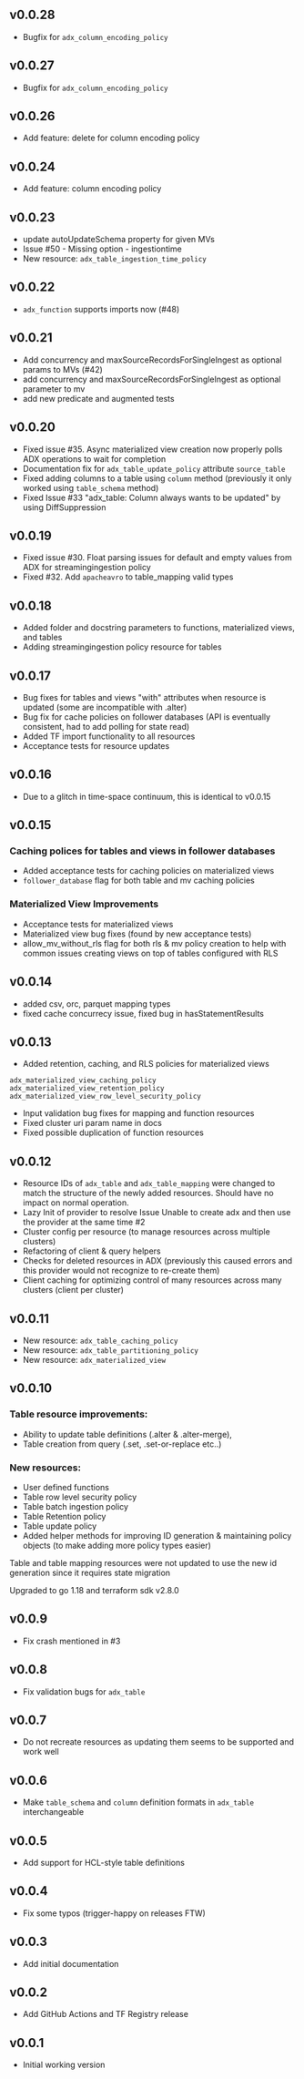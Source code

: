 ## v0.0.28

* Bugfix for `adx_column_encoding_policy`

## v0.0.27

* Bugfix for `adx_column_encoding_policy`

## v0.0.26

* Add feature: delete for column encoding policy

## v0.0.24

* Add feature: column encoding policy

## v0.0.23

* update autoUpdateSchema property for given MVs
* Issue #50 - Missing option - ingestiontime
* New resource: `adx_table_ingestion_time_policy`

## v0.0.22

* `adx_function` supports imports now (#48)

## v0.0.21

* Add concurrency and maxSourceRecordsForSingleIngest as optional params to MVs (#42)
* add concurrency and maxSourceRecordsForSingleIngest as optional parameter to mv
* add new predicate and augmented tests

## v0.0.20

* Fixed issue #35. Async materialized view creation now properly polls ADX operations to wait for completion
* Documentation fix for `adx_table_update_policy` attribute `source_table`
* Fixed adding columns to a table using `column` method (previously it only worked using `table_schema` method)
* Fixed Issue #33 "adx_table: Column always wants to be updated" by using DiffSuppression

## v0.0.19

* Fixed issue #30. Float parsing issues for default and empty values from ADX for streamingingestion policy
* Fixed #32. Add `apacheavro` to table_mapping valid types

## v0.0.18

* Added folder and docstring parameters to functions, materialized views, and tables
* Adding streamingingestion policy resource for tables

## v0.0.17

* Bug fixes for tables and views "with" attributes when resource is updated (some are incompatible with .alter)
* Bug fix for cache policies on follower databases (API is eventually consistent, had to add polling for state read)
* Added TF import functionality to all resources
* Acceptance tests for resource updates

## v0.0.16

* Due to a glitch in time-space continuum, this is identical to v0.0.15

## v0.0.15

### Caching polices for tables and views in follower databases

* Added acceptance tests for caching policies on materialized views
* `follower_database` flag for both table and mv caching policies

### Materialized View Improvements

* Acceptance tests for materialized views
* Materialized view bug fixes (found by new acceptance tests)
* allow_mv_without_rls flag for both rls & mv policy creation to help with common issues creating views on top of tables configured with RLS

## v0.0.14

* added csv, orc, parquet mapping types
* fixed cache concurrecy issue, fixed bug in hasStatementResults

## v0.0.13

* Added retention, caching, and RLS policies for materialized views

`adx_materialized_view_caching_policy`
`adx_materialized_view_retention_policy`
`adx_materialized_view_row_level_security_policy`

* Input validation bug fixes for mapping and function resources
* Fixed cluster uri param name in docs
* Fixed possible duplication of function resources

## v0.0.12

* Resource IDs of `adx_table` and `adx_table_mapping` were changed to match the structure of the newly added resources. Should have no impact on normal operation.
* Lazy Init of provider to resolve Issue Unable to create adx and then use the provider at the same time #2
* Cluster config per resource (to manage resources across multiple clusters)
* Refactoring of client & query helpers
* Checks for deleted resources in ADX (previously this caused errors and this provider would not recognize to re-create them)
* Client caching for optimizing control of many resources across many clusters (client per cluster)

## v0.0.11

* New resource: `adx_table_caching_policy`
* New resource: `adx_table_partitioning_policy`
* New resource: `adx_materialized_view`

## v0.0.10

### Table resource improvements:

* Ability to update table definitions (.alter & .alter-merge),
* Table creation from query (.set, .set-or-replace etc..)

### New resources:

* User defined functions
* Table row level security policy
* Table batch ingestion policy
* Table Retention policy
* Table update policy
* Added helper methods for improving ID generation & maintaining policy objects (to make adding more policy types easier)

Table and table mapping resources were not updated to use the new id generation since it requires state migration

Upgraded to go 1.18 and terraform sdk v2.8.0

## v0.0.9

* Fix crash mentioned in #3

## v0.0.8

* Fix validation bugs for `adx_table`

## v0.0.7

* Do not recreate resources as updating them seems to be supported and work well

## v0.0.6

* Make `table_schema` and `column` definition formats in `adx_table` interchangeable

## v0.0.5

* Add support for HCL-style table definitions

## v0.0.4

* Fix some typos (trigger-happy on releases FTW)

## v0.0.3

* Add initial documentation

## v0.0.2

* Add GitHub Actions and TF Registry release

## v0.0.1

* Initial working version
